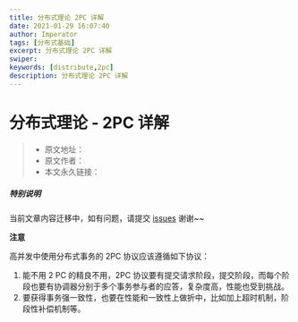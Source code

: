 ```yaml
---
title: 分布式理论 2PC 详解
date: 2021-01-29 16:07:40
author: Imperator
tags: [分布式基础]
excerpt: 分布式理论 2PC 详解
swiper:
keywords: [distribute,2pc]
description: 分布式理论 2PC 详解
---
```


# 分布式理论 - 2PC 详解

> * 原文地址：[]()
> * 原文作者：[]()
> * 本文永久链接：[]()

##### **特别说明**

当前文章内容迁移中，如有问题，请提交 [issues](https://github.com/Starrier/starrier.github.io/issues) 谢谢~~

**注意**

高并发中使用分布式事务的 2PC 协议应该遵循如下协议：

1. 能不用 2 PC 的精良不用，2PC 协议要有提交请求阶段，提交阶段，而每个阶段也要有协调器分别于多个事务参与者的应答，复杂度高，性能也受到挑战。
2. 要获得事务强一致性，也要在性能和一致性上做折中，比如加上超时机制，阶段性补偿机制等。 
